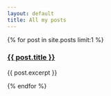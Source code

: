 ```yaml
---
layout: default
title: All my posts
---
```


{% for post in site.posts limit:1 %}

<h3><a href= "{{ post.url }}">{{ post.title }}</a></h3>
<p>{{ post.excerpt }}</p>

{% endfor %}
